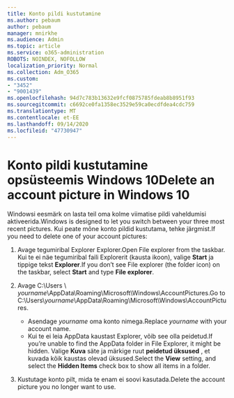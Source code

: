 ```yaml
---
title: Konto pildi kustutamine
ms.author: pebaum
author: pebaum
manager: mnirkhe
ms.audience: Admin
ms.topic: article
ms.service: o365-administration
ROBOTS: NOINDEX, NOFOLLOW
localization_priority: Normal
ms.collection: Adm_O365
ms.custom:
- "3452"
- "9001439"
ms.openlocfilehash: 94d7c783b13632e9fcf0875785fdeab8b8951f93
ms.sourcegitcommit: c6692ce0fa1358ec3529e59ca0ecdfdea4cdc759
ms.translationtype: MT
ms.contentlocale: et-EE
ms.lasthandoff: 09/14/2020
ms.locfileid: "47730947"
---
```

# <a name="delete-an-account-picture-in-windows-10"></a><span data-ttu-id="012fd-102">Konto pildi kustutamine opsüsteemis Windows 10</span><span class="sxs-lookup"><span data-stu-id="012fd-102">Delete an account picture in Windows 10</span></span>

<span data-ttu-id="012fd-103">Windowsi eesmärk on lasta teil oma kolme viimatise pildi vaheldumisi aktiveerida.</span><span class="sxs-lookup"><span data-stu-id="012fd-103">Windows is designed to let you switch between your three most recent pictures.</span></span> <span data-ttu-id="012fd-104">Kui peate mõne konto pildid kustutama, tehke järgmist.</span><span class="sxs-lookup"><span data-stu-id="012fd-104">If you need to delete one of your account pictures:</span></span>

1. <span data-ttu-id="012fd-105">Avage tegumiribal Explorer Explorer.</span><span class="sxs-lookup"><span data-stu-id="012fd-105">Open File explorer from the taskbar.</span></span> <span data-ttu-id="012fd-106">Kui te ei näe tegumiribal faili Explorerit (kausta ikoon), valige **Start** ja tippige tekst **Explorer**.</span><span class="sxs-lookup"><span data-stu-id="012fd-106">If you don’t see File explorer (the folder icon) on the taskbar, select **Start** and type **File explorer**.</span></span>

2. <span data-ttu-id="012fd-107">Avage C:\Users \\ *yourname*\AppData\Roaming\Microsoft\Windows\AccountPictures.</span><span class="sxs-lookup"><span data-stu-id="012fd-107">Go to C:\Users\\*yourname*\AppData\Roaming\Microsoft\Windows\AccountPictures.</span></span> 
    - <span data-ttu-id="012fd-108">Asendage *yourname* oma konto nimega.</span><span class="sxs-lookup"><span data-stu-id="012fd-108">Replace *yourname* with your account name.</span></span>
    - <span data-ttu-id="012fd-109">Kui te ei leia AppData kaustast Explorer, võib see olla peidetud.</span><span class="sxs-lookup"><span data-stu-id="012fd-109">If you’re unable to find the AppData folder in File Explorer, it might be hidden.</span></span> <span data-ttu-id="012fd-110">Valige **Kuva** säte ja märkige ruut **peidetud üksused** , et kuvada kõik kaustas olevad üksused.</span><span class="sxs-lookup"><span data-stu-id="012fd-110">Select the **View** setting, and select the **Hidden Items** check box to show all items in a folder.</span></span>

3. <span data-ttu-id="012fd-111">Kustutage konto pilt, mida te enam ei soovi kasutada.</span><span class="sxs-lookup"><span data-stu-id="012fd-111">Delete the account picture you no longer want to use.</span></span>
 
 